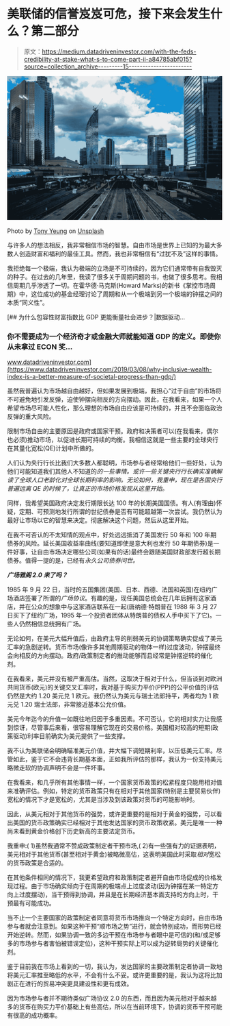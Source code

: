 # 美联储的信誉岌岌可危，接下来会发生什么？第二部分

> 原文：<https://medium.datadriveninvestor.com/with-the-feds-credibility-at-stake-what-s-to-come-part-ii-a84785abf015?source=collection_archive---------15----------------------->

![](img/a9f7b37c42f8a81b0167730ab489b068.png)

Photo by [Tony Yeung](https://unsplash.com/@mrtonyyeung?utm_source=medium&utm_medium=referral) on [Unsplash](https://unsplash.com?utm_source=medium&utm_medium=referral)

与许多人的想法相反，我非常相信市场的智慧。自由市场是世界上已知的为最大多数人创造财富和福利的最佳工具。然而，我也非常相信有“过犹不及”这样的事情。

我拒绝每一个极端，我认为极端的立场是不可持续的，因为它们通常带有自我毁灭的种子。在过去的几年里，我读了很多关于周期问题的书，也做了很多思考。我相信周期几乎渗透了一切。在霍华德·马克斯(Howard Marks)的新书《掌控市场周期》中，这位成功的基金经理讨论了周期和从一个极端到另一个极端的钟摆之间的本质“同义性”。

[](https://www.datadriveninvestor.com/2019/03/08/why-inclusive-wealth-index-is-a-better-measure-of-societal-progress-than-gdp/) [## 为什么包容性财富指数比 GDP 更能衡量社会进步？|数据驱动…

### 你不需要成为一个经济奇才或金融大师就能知道 GDP 的定义。即使你从未拿过 ECON 奖…

www.datadriveninvestor.com](https://www.datadriveninvestor.com/2019/03/08/why-inclusive-wealth-index-is-a-better-measure-of-societal-progress-than-gdp/) 

虽然我普遍认为市场越自由越好，但如果发展到极端，我担心“过于自由”的市场将不可避免地引发反弹，迫使钟摆向相反的方向摆动。因此，在我看来，如果一个人希望市场尽可能人性化，那么理想的市场自由应该是可持续的，并且不会面临政治反弹的重大风险。

限制市场自由的主要原因是政府或国家干预。政府和决策者可以(在我看来，偶尔也必须)推动市场，以促进长期可持续的均衡。我相信这就是一些主要的全球央行在其量化宽松(QE)计划中所做的。

人们认为央行行长比我们大多数人都聪明，市场参与者经常给他们一些好处，认为他们可能知道我们其他人不知道的*的一些事情。或许一些关键央行行长确实准确解读了全球人口老龄化对全球长期利率的影响。无论如何，我重申，现在是各国央行普遍远离 QE 的时候了，让真正的市场价格发现从这里开始。*

同样，我希望美国政府决定发行期限长达 100 年的长期美国国债。有人(有理由)怀疑，定期、可预测地发行所谓的世纪债券是否有可能超越第一次尝试。我仍然认为最好让市场以它的智慧来决定。彻底解决这个问题，然后从这里开始。

在我不可否认的不太知情的观点中，好处远远抵消了美国发行 50 年和 100 年期债券的风险。延长美国收益率曲线(要知道即使是意大利也发行 50 年期债券)是一件好事，让自由市场决定哪些公司(如果有的话)最终会跟随美国财政部发行超长期债券。值得一提的是，已经有*永久公司债券问世。*

***广场雅阁 2.0 来了吗？***

1985 年 9 月 22 日，当时的五国集团(美国、日本、西德、法国和英国)在纽约广场酒店签署了所谓的*广场协议*。有趣的是，现任美国总统会在几年后拥有这家酒店，并在公众的想象中与这家酒店联系在一起(唐纳德·特朗普在 1988 年 3 月 27 日买下了纽约广场，1995 年一个投资者团体从特朗普的债权人手中买下了它)。一些人仍然相信总统拥有广场。

无论如何，在美元大幅升值后，由政府主导的削弱美元的协调策略确实促成了美元汇率的急剧逆转。货币市场(像许多其他周期驱动的物体一样)过度波动，钟摆最终会向相反的方向摆动。政府/政策制定者的推动能够而且经常是钟摆逆转的催化剂。

在我看来，美元并没有被严重高估。当然，这取决于相对于什么，但当谈到对欧洲共同货币(欧元)的关键交叉汇率时，我对基于购买力平价(PPP)的公平价值的评估仍然是大约 1.20 美元兑 1 欧元。我仍然认为美元与瑞士法郎持平，两者均为 1 欧元兑 1.20 瑞士法郎，非常接近基本公允价值。

美元今年迄今的升值一如既往地归因于多重因素。不可否认，它的相对实力让我感到惊讶，尽管事后来看，很容易理解它现在的交易价格。美国相对较高的短期(政策驱动)利率目前确实为美元提供了一些支撑。

我不认为美联储会明确瞄准美元价值，并大幅下调短期利率，以压低美元汇率。尽管如此，鉴于它不会违背长期基本面，正如我所评估的那样，我认为一份支持美元略微走软的协调声明不会是一件坏事。

在我看来，和几乎所有其他事情一样，一个国家货币政策的松紧程度只能用相对值来准确评估。例如，特定的货币政策只有在相对于其他国家(特别是主要贸易伙伴)宽松的情况下才是宽松的，尤其是当涉及到该政策对货币的可能影响时。

因此，从美元相对于其他货币的强势，或许更重要的是相对于黄金的强势，可以看出美国的货币政策确实已经相对于其他发达国家的货币政策收紧。美元是唯一一种尚未看到黄金价格创下历史新高的主要法定货币。

我重申:( 1)虽然我通常不赞成政策制定者干预市场,( 2)有一些强有力的证据表明，美元相对于其他货币(甚至相对于黄金)被略微高估，这表明美国此时采取*相对*宽松的货币政策是合适的。

在其他条件相同的情况下，我更希望政府和政策制定者避开自由市场促成的价格发现过程。由于市场确实倾向于在周期的极端点上过度波动(因为钟摆在某一特定方向上过度摆动)，当干预得到协调，并且是在长期经济基本面支持的方向上时，干预最有可能成功。

当不止一个主要国家的政策制定者同意将货币市场推向一个特定方向时，自由市场参与者就会注意到。如果这种干预“顺市场之势”进行，就会特别成功，而形势已经开始逆转。然而，如果协调一致的多边干预在市场参与者眼中是可信的(和/或足够多的市场参与者害怕被错误定位)，这种干预实际上可以成为逆转局势的关键催化剂。

鉴于目前我在市场上看到的一切，我认为，发达国家的主要政策制定者协调一致地将美元汇率推至略低的水平，不会有什么不妥。或许更重要的是，我认为这将比加剧正在进行的贸易冲突更具建设性和更有成效。

因为市场参与者并不期待类似广场协议 2.0 的东西，而且因为美元相对于越来越多的货币在购买力平价基础上有些高估，所以在当前环境下，协调的货币干预可能有很高的成功概率。